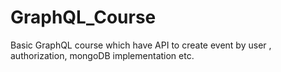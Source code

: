 # GraphQL_Course
Basic GraphQL course which have API to create event by user , authorization, mongoDB implementation etc.
